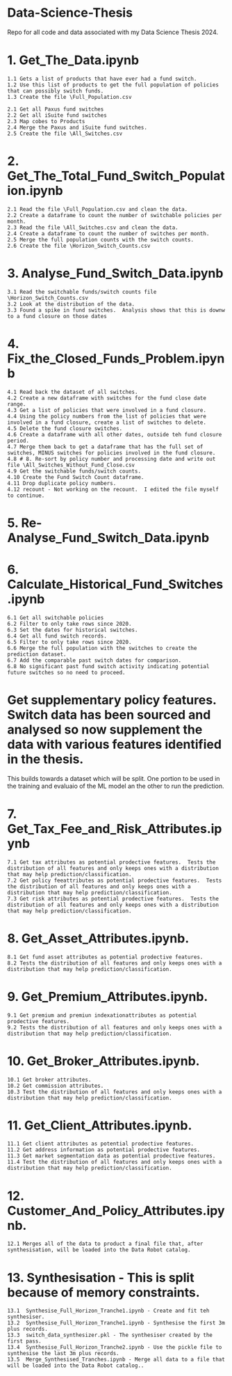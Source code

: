 # Data-Science-Thesis
Repo for all code and data associated with my Data Science Thesis 2024.
#

# 1. Get_The_Data.ipynb
    1.1 Gets a list of products that have ever had a fund switch.
    1.2 Use this list of products to get the full population of policies that can possibly switch funds.
    1.3 Create the file \Full_Population.csv

    2.1 Get all Paxus fund switches
    2.2 Get all iSuite fund switches
    2.3 Map cobes to Products
    2.4 Merge the Paxus and iSuite fund switches.
    2.5 Create the file \All_Switches.csv

# 2. Get_The_Total_Fund_Switch_Population.ipynb
    2.1 Read the file \Full_Population.csv and clean the data.
    2.2 Create a dataframe to count the number of switchable policies per month.
    2.3 Read the file \All_Switches.csv and clean the data.
    2.4 Create a dataframe to count the number of switches per month.
    2.5 Merge the full population counts with the switch counts.
    2.6 Create the file \Horizon_Switch_Counts.csv
    
# 3. Analyse_Fund_Switch_Data.ipynb
    3.1 Read the switchable funds/switch counts file \Horizon_Switch_Counts.csv
    3.2 Look at the distribution of the data.
    3.3 Found a spike in fund switches.  Analysis shows that this is downw to a fund closure on those dates
        
# 4. Fix_the_Closed_Funds_Problem.ipynb
    4.1 Read back the dataset of all switches.
    4.2 Create a new dataframe with switches for the fund close date range.
    4.3 Get a list of policies that were involved in a fund closure.
    4.4 Using the policy numbers from the list of policies that were involved in a fund closure, create a list of switches to delete.
    4.5 Delete the fund closure switches.
    4.6 Create a dataframe with all other dates, outside teh fund closure period.
    4.7 Merge them back to get a dataframe that has the full set of switches, MINUS switches for policies involved in the fund closure.
    4.8 # 8. Re-sort by policy number and processing date and write out file \All_Switches_Without_Fund_Close.csv
    4.9 Get the switchable funds/switch counts.
    4.10 Create the Fund Switch Count dataframe.
    4.11 Drop duplicate policy numbers.
    4.12 recount - Not working on the recount.  I edited the file myself to continue.

# 5. Re-Analyse_Fund_Switch_Data.ipynb
 
# 6. Calculate_Historical_Fund_Switches.ipynb
    6.1 Get all switchable policies
    6.2 Filter to only take rows since 2020.
    6.3 Set the dates for historical switches.
    6.4 Get all fund switch records.
    6.5 Filter to only take rows since 2020.
    6.6 Merge the full population with the switches to create the prediction dataset.
    6.7 Add the comparable past switch dates for comparison.
    6.8 No significant past fund switch activity indicating potential future switches so no need to proceed.

# Get supplementary policy features. Switch data has been sourced and analysed so now supplement the data with various features identified in the thesis.
This builds towards a dataset which will be split.  One portion to be used in the training and evaluaio of the ML model an the other to run the prediction.
  
# 7. Get_Tax_Fee_and_Risk_Attributes.ipynb 
    7.1 Get tax attributes as potential prodective features.  Tests the distribution of all features and only keeps ones with a distribution that may help prediction/classification.
    7.2 Get policy feeattributes as potential prodective features.  Tests the distribution of all features and only keeps ones with a distribution that may help prediction/classification.
    7.3 Get risk attributes as potential prodective features.  Tests the distribution of all features and only keeps ones with a distribution that may help prediction/classification.

# 8. Get_Asset_Attributes.ipynb.
    8.1 Get fund asset attributes as potential prodective features.  
    8.2 Tests the distribution of all features and only keeps ones with a distribution that may help prediction/classification.

# 9. Get_Premium_Attributes.ipynb.
    9.1 Get premium and premiun indexationattributes as potential prodective features.  
    9.2 Tests the distribution of all features and only keeps ones with a distribution that may help prediction/classification.

# 10. Get_Broker_Attributes.ipynb.
    10.1 Get broker attributes.
    10.2 Get commission attributes.
    10.3 Test the distribution of all features and only keeps ones with a distribution that may help prediction/classification.
    
# 11. Get_Client_Attributes.ipynb.
    11.1 Get client attributes as potential prodective features.  
    11.2 Get address information as potential prodective features.
    11.3 Get market segmentation data as potential prodective features.
    11.4 Test the distribution of all features and only keeps ones with a distribution that may help prediction/classification.
    
# 12. Customer_And_Policy_Attributes.ipynb.
    12.1 Merges all of the data to product a final file that, after synthesisation, will be loaded into the Data Robot catalog.
    
# 13. Synthesisation - This is split because of memory constraints.
    13.1  Synthesise_Full_Horizon_Tranche1.ipynb - Create and fit teh synthesiser.
    13.2  Synthesise_Full_Horizon_Tranche1.ipynb - Synthesise the first 3m plus records.
    13.3  switch_data_synthesizer.pkl - The synthesiser created by the first pass.
    13.4  Synthesise_Full_Horizon_Tranche2.ipynb - Use the pickle file to synthesise the last 3m plus records.
    13.5  Merge_Synthesised_Tranches.ipynb - Merge all data to a file that will be loaded into the Data Robot catalog..
    
